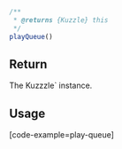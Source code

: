 ```javascript
/**
 * @returns {Kuzzle} this
 */
playQueue()
```

## Return

The Kuzzzle` instance.

## Usage

[code-example=play-queue]
